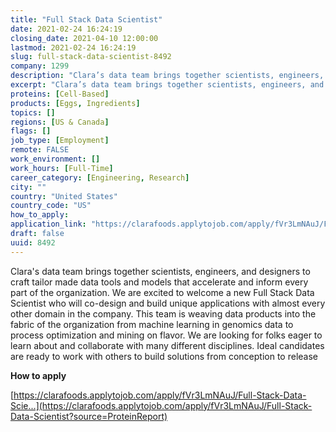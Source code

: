 ```yaml
---
title: "Full Stack Data Scientist"
date: 2021-02-24 16:24:19
closing_date: 2021-04-10 12:00:00
lastmod: 2021-02-24 16:24:19
slug: full-stack-data-scientist-8492
company: 1299
description: "Clara’s data team brings together scientists, engineers, and designers to craft tailor made data tools and models that accelerate and inform every part of the organization. We are excited to welcome a new Full Stack Data Scientist who will co-design and build unique applications with almost every other domain in the company. This team is weaving data products into the fabric of the organization from machine learning in genomics data to process optimization and mining on flavor. We are looking for folks eager to learn about and collaborate with many different disciplines."
excerpt: "Clara’s data team brings together scientists, engineers, and designers to craft tailor made data tools and models that accelerate and inform every part of the organization. We are excited to welcome a new Full Stack Data Scientist who will co-design and build unique applications with almost every other domain in the company. This team is weaving data products into the fabric of the organization from machine learning in genomics data to process optimization and mining on flavor. We are looking for folks eager to learn about and collaborate with many different disciplines."
proteins: [Cell-Based]
products: [Eggs, Ingredients]
topics: []
regions: [US & Canada]
flags: []
job_type: [Employment]
remote: FALSE
work_environment: []
work_hours: [Full-Time]
career_category: [Engineering, Research]
city: ""
country: "United States"
country_code: "US"
how_to_apply: 
application_link: "https://clarafoods.applytojob.com/apply/fVr3LmNAuJ/Full-Stack-Data-Scientist?source=ProteinReport"
draft: false
uuid: 8492
---
```

Clara's data team brings together scientists, engineers, and designers
to craft tailor made data tools and models that accelerate and inform
every part of the organization. We are excited to welcome a new Full
Stack Data Scientist who will co-design and build unique applications
with almost every other domain in the company. This team is weaving data
products into the fabric of the organization from machine learning in
genomics data to process optimization and mining on flavor. We are
looking for folks eager to learn about and collaborate with many
different disciplines. Ideal candidates are ready to work with others to
build solutions from conception to release


**How to apply**


[https://clarafoods.applytojob.com/apply/fVr3LmNAuJ/Full-Stack-Data-Scie...](https://clarafoods.applytojob.com/apply/fVr3LmNAuJ/Full-Stack-Data-Scientist?source=ProteinReport)
